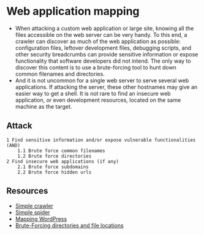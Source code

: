 # Web application mapping

* When attacking a custom web application or large site, knowing all the files accessible on the web server can be very handy. To this end, a crawler can discover as much of the web application as possible: configuration files, leftover development files, debugging scripts, and other security breadcrumbs can provide sensitive information or expose functionality that software developers did not intend. The only way to discover this content is to use a brute-forcing tool to hunt down common filenames and directories.
* And it is not uncommon for a single web server to serve several web applications. If attacking the server, these other hostnames may give an easier way to get a shell. It is not rare to find an insecure web application, or even development resources, located on the same machine as the target.

## Attack

```shell
1 Find sensitive information and/or expose vulnerable functionalities (AND)
    1.1 Brute force common filenames 
    1.2 Brute force directories
2 Find insecure web applications (if any)
    2.1 Brute force subdomains
    2.2 Brute force hidden urls
```

## Resources

* [Simple crawler](https://github.com/tymyrddin/reomais/blob/main/crawler)
* [Simple spider](https://github.com/tymyrddin/reomais/blob/main/spider)
* [Mapping WordPress](https://github.com/tymyrddin/reomais/blob/main/mapping_wordpress)
* [Brute-Forcing directories and file locations](https://github.com/tymyrddin/reomais/blob/main/bf_locations)

